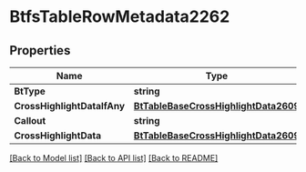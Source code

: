 # BtfsTableRowMetadata2262

## Properties

Name | Type | Description | Notes
------------ | ------------- | ------------- | -------------
**BtType** | **string** |  | [optional] 
**CrossHighlightDataIfAny** | [**BtTableBaseCrossHighlightData2609**](BTTableBaseCrossHighlightData-2609.md) |  | [optional] 
**Callout** | **string** |  | [optional] 
**CrossHighlightData** | [**BtTableBaseCrossHighlightData2609**](BTTableBaseCrossHighlightData-2609.md) |  | [optional] 

[[Back to Model list]](../README.md#documentation-for-models) [[Back to API list]](../README.md#documentation-for-api-endpoints) [[Back to README]](../README.md)


